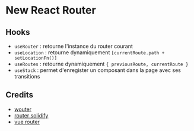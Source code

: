 # New React Router

## Hooks

- `useRouter` : retourne l'instance du router courant
- `useLocation` : retourne dynamiquement `[currentRoute.path + setLocationFn()]`
- `useRoutes` : retourne dynamiquement `{ previousRoute, currentRoute }`
- `useStack` : permet d'enregister un composant dans la page avec ses transitions

## Credits

- [wouter](https://github.com/molefrog/wouter)
- [router solidify](https://github.com/solid-js/solidify/blob/master/navigation/Router.ts)
- [vue router](https://router.vuejs.org/)
